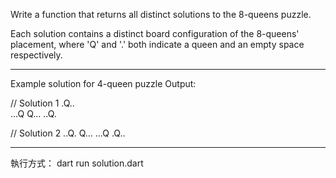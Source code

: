 Write a function that returns all distinct solutions to the 8-queens puzzle.

Each solution contains a distinct board configuration of the 8-queens' placement, where 'Q' and '.' both indicate a queen and an empty space respectively.

--------
Example solution for 4-queen puzzle
Output:

// Solution 1
.Q..  
...Q
Q...
..Q.


// Solution 2
..Q.
Q...
...Q
.Q..

--------

執行方式：
dart run solution.dart